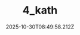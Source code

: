 ---
title: "4_kath"
description: ""
image: "/uploads/photos/0018-4_kath.webp"
display: "/uploads/photos/0018-4_kath-display.webp"
thumbnail: "/uploads/photos/0018-4_kath-thumb.webp"
width: 6000
height: 4000
featured: false
date: 2025-10-30T08:49:58.212Z
order: 0
---